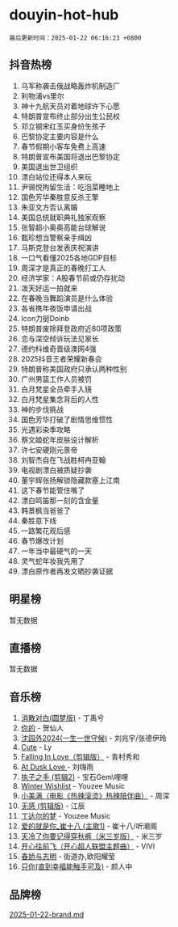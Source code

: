 # douyin-hot-hub

`最后更新时间：2025-01-22 06:16:23 +0800`

## 抖音热榜

1. 乌军称袭击俄战略轰炸机制造厂
1. 利物浦vs里尔
1. 神十九航天员对着地球许下心愿
1. 特朗普宣布终止部分出生公民权
1. 邓立钢宋红玉买身份生孩子
1. 巴黎协定主要内容是什么
1. 春节假期小客车免费上高速
1. 特朗普宣布美国将退出巴黎协定
1. 美国退出世卫组织
1. 漂白站位还得本人来玩
1. 尹锡悦拘留生活：吃泡菜睡地上
1. 国色芳华秦胜意反杀王擎
1. 朱亚文方否认离婚
1. 美国总统就职典礼独家观察
1. 张智超小奥奥高能台球解说
1. 甄珍想当警察亲手缉凶
1. 马斯克登台发表庆祝演讲
1. 一口气看懂2025各地GDP目标
1. 周深才是真正的春晚打工人
1. 经济学家：A股春节前或仍存扰动
1. 泼天好运一拍就来
1. 在春晚当舞蹈演员是什么体验
1. 各省携年夜饭申请出战
1. Icon力挺Doinb
1. 特朗普废除拜登政府近80项政策
1. 恋与深空倾诉玩法见家长
1. 德约科维奇晋级澳网4强
1. 2025抖音王者荣耀新春会
1. 特朗普称美国政府只承认两种性别
1. 广州男篮工作人员被罚
1. 白月梵星全员牵手入镜
1. 白月梵星集念背后的人性
1. 神的步伐挑战
1. 国色芳华打破了剧情思维惯性
1. 光遇彩染季攻略
1. 蔡文姬蛇年皮肤设计解析
1. 许七安硬刚元景帝
1. 刘智杰自在飞战胜柯冉亚翰
1. 电视剧漂白被质疑抄袭
1. 董宇辉张扬解锁隐藏款塞上江南
1. 这下春节能管住嘴了
1. 漂白鸣笛那一刻的含金量
1. 韩景枫当爸爸了
1. 秦胜意下线
1. 一路繁花观后感
1. 春节爆改计划
1. 一年当中最硬气的一天
1. 灵气蛇年妆我先用了
1. 漂白原作者再发文晒抄袭证据

## 明星榜

暂无数据

## 直播榜

暂无数据

## 音乐榜

1. [消散对白(圆梦版)](https://sf5-hl-cdn-tos.douyinstatic.com/obj/tos-cn-ve-2774/og4jB5I5IizzoZVAAAzWgBMAsMDWoArfwBOiFs) - 丁禹兮
1. [你的](https://sf5-hl-cdn-tos.douyinstatic.com/obj/tos-cn-ve-2774/oYuIeKf42jB7sEV6B2upMdpYAgfrQWj0FeRegh) - 贺仙人
1. [沈园外2024(一生一世守候)](https://sf5-hl-cdn-tos.douyinstatic.com/obj/tos-cn-ve-2774/oAIYMHGCmKaYKFDd6FZBf9AfMfx1eErAAEJAFH) - 刘兆宇/张德伊玲
1. [Cute](https://sf5-hl-cdn-tos.douyinstatic.com/obj/tos-cn-ve-2774/o4IbIzHWKAAB4wsS5qMBRiiAlEBGTpQRNfFvuo) - Ly
1. [Falling In Love（剪辑版）](https://sf5-hl-cdn-tos.douyinstatic.com/obj/tos-cn-ve-2774/o8ajpA8zzgBPahbBIO8AcKGBLJezFCRd1wfP9f) - 青村秀和
1. [ At Dusk  Love ](https://sf5-hl-cdn-tos.douyinstatic.com/obj/tos-cn-ve-2774/o8CrpCf5CaYgI4ZrtQgMQAFEfuGqNnRSDQAPBc) - 刘嗨雨
1. [执子之手 (剪辑2)](https://sf5-hl-cdn-tos.douyinstatic.com/obj/tos-cn-ve-2774/oUoZLQjCc31XzqsBnBQUNgeKtYPBcgbFDwtfcu) - 宝石Gem\哩哩
1. [Winter Wishlist](https://sf5-hl-cdn-tos.douyinstatic.com/obj/tos-cn-ve-2774/oIIgUOeamCFCVAzxN6MFRLIBlLGpUqQxeeHrLE) - Youzee Music
1. [小美满（电影《热辣滚烫》热辣陪伴曲）](https://sf5-hl-cdn-tos.douyinstatic.com/obj/tos-cn-ve-2774/o0GAn2lSgfZIDUgtevCGDQYnFg4CwnrBaxbTZL) - 周深
1. [无感 (剪辑版)](https://sf5-hl-cdn-tos.douyinstatic.com/obj/tos-cn-ve-2774/o0eIsUzJBDlQaQFC5OFlgbMEZC1TFYBftOBn6p) - 江辰
1. [丁达尔的梦](https://sf5-hl-cdn-tos.douyinstatic.com/obj/tos-cn-ve-2774/oMU3WirUZBVQkAC9ccG5P2IQirziZM2RTInUY) - Youzee Music
1. [爱的就是你_崔十八 (主歌1)](https://sf5-hl-cdn-tos.douyinstatic.com/obj/tos-cn-ve-2774/oI5BO5DhFZ6UTcNCnZaOCBLtZ7WIMQGfgnXf5E) - 崔十八/听潮阁
1. [天冷了你要记得穿秋裤（米三岁版）](https://sf5-hl-cdn-tos.douyinstatic.com/obj/tos-cn-ve-2774/oQlIwVIDWiZ6BQilAorS7MA0AgCkQDvcZAdm1) - 米三岁
1. [开心往前飞（开心超人联盟主题曲）](https://sf5-hl-cdn-tos.douyinstatic.com/obj/tos-cn-ve-2774/9d8fb7c82cf1421fb93a9fe925275e0a) - VIVI
1. [春娇与志明](https://sf6-cdn-tos.douyinstatic.com/obj/tos-cn-ve-2774/e530d8fceb7044b39707d7f9ff54add1) - 街道办,欧阳耀莹
1. [只你(直到幸福能触手可及)](https://sf5-hl-cdn-tos.douyinstatic.com/obj/tos-cn-ve-2774/o0lBkRDzFTeaVSUz3ZZSCBVtZ5DIMQGfgmEAuE) - 颜人中

## 品牌榜

[2025-01-22-brand.md](2025-01-22-brand.md)
